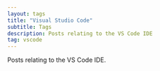 ```yaml
---
layout: tags
title: "Visual Studio Code"
subtitle: Tags
description: Posts relating to the VS Code IDE
tag: vscode
---
```


Posts relating to the VS Code IDE.